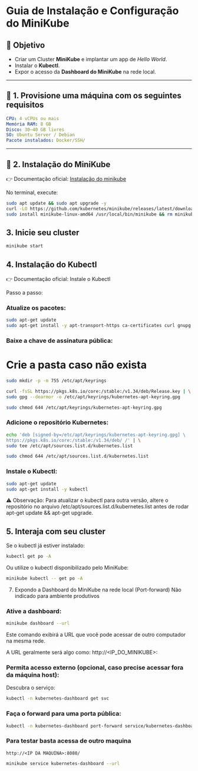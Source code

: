 # Guia de Instalação e Configuração do MiniKube

## 🎯 Objetivo
- Criar um Cluster **MiniKube** e implantar um app de *Hello World*.  
- Instalar o **Kubectl**.  
- Expor o acesso da **Dashboard do MiniKube** na rede local.  

---

## 🔹 1. Provisione uma máquina com os seguintes requisitos

```yaml
CPU: 4 vCPUs ou mais
Memória RAM: 8 GB
Disco: 30–40 GB livres
SO: Ubuntu Server / Debian
Pacote instalados: Docker/SSH/
```

---

## 🔹 2. Instalação do MiniKube  
👉 Documentação oficial: [Instalação do minikube](https://minikube.sigs.k8s.io/docs/start/?arch=%2Flinux%2Fx86-64%2Fstable%2Fbinary+download)

No terminal, execute:  

```bash
sudo apt update && sudo apt upgrade -y
curl -LO https://github.com/kubernetes/minikube/releases/latest/download/minikube-linux-amd64
sudo install minikube-linux-amd64 /usr/local/bin/minikube && rm minikube-linux-amd64
```
## 3. Inicie seu cluster
``` bash
minikube start
```
## 4. Instalação do Kubectl

👉 Documentação oficial: Instale o Kubectl

Passo a passo:

### Atualize os pacotes:
```bash
sudo apt-get update
sudo apt-get install -y apt-transport-https ca-certificates curl gnupg
```

### Baixe a chave de assinatura pública:

# Crie a pasta caso não exista
```bash
sudo mkdir -p -m 755 /etc/apt/keyrings

curl -fsSL https://pkgs.k8s.io/core:/stable:/v1.34/deb/Release.key | \
sudo gpg --dearmor -o /etc/apt/keyrings/kubernetes-apt-keyring.gpg

sudo chmod 644 /etc/apt/keyrings/kubernetes-apt-keyring.gpg
```

### Adicione o repositório Kubernetes:
```bash
echo 'deb [signed-by=/etc/apt/keyrings/kubernetes-apt-keyring.gpg] \
https://pkgs.k8s.io/core:/stable:/v1.34/deb/ /' | \
sudo tee /etc/apt/sources.list.d/kubernetes.list

sudo chmod 644 /etc/apt/sources.list.d/kubernetes.list
```

### Instale o Kubectl:

```bash
sudo apt-get update
sudo apt-get install -y kubectl
```

⚠️ Observação: Para atualizar o kubectl para outra versão, altere o repositório no arquivo
/etc/apt/sources.list.d/kubernetes.list antes de rodar apt-get update && apt-get upgrade.

## 5. Interaja com seu cluster

Se o kubectl já estiver instalado:

```bash
kubectl get po -A
```

Ou utilize o kubectl disponibilizado pelo MiniKube:

```bash
minikube kubectl -- get po -A
```


7. Expondo a Dashboard do MiniKube na rede local (Port-forward) Não indicado para ambiente produtivos

### Ative a dashboard:
```bash
minikube dashboard --url
```

Este comando exibirá a URL que você pode acessar de outro computador na mesma rede.

A URL geralmente será algo como: http://<IP_DO_MINIKUBE>:<PORTA>

### Permita acesso externo (opcional, caso precise acessar fora da máquina host):

Descubra o serviço:

```bash
kubectl -n kubernetes-dashboard get svc
```

### Faça o forward para uma porta pública:
```bash
kubectl -n kubernetes-dashboard port-forward service/kubernetes-dashboar
```
### Para testar basta acessa de outro maquina 
    http://<IP DA MAQUINA>:8080/

```bash
minikube service kubernetes-dashboard --url
```